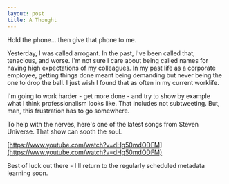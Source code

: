 ```yaml
---
layout: post
title: A Thought
---
```


Hold the phone... then give that phone to me.

Yesterday, I was called arrogant. In the past, I've been called that, tenacious, and worse. I'm not sure I care about being called names for having high expectations of my colleagues. In my past life as a corporate employee, getting things done meant being demanding but never being the one to drop the ball. I just wish I found that as often in my current worklife.

I'm going to work harder - get more done - and try to show by example what I think professionalism looks like. That includes not subtweeting. But, man, this frustration has to go somewhere.

To help with the nerves, here's one of the latest songs from Steven Universe. That show can sooth the soul.

[https://www.youtube.com/watch?v=dHg50mdODFM](https://www.youtube.com/watch?v=dHg50mdODFM)

Best of luck out there - I'll return to the regularly scheduled metadata learning soon.
